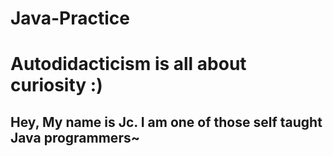 # Java-Practice
# Autodidacticism is all about curiosity :)

## Hey, My name is Jc. I am one of those self taught Java programmers~
